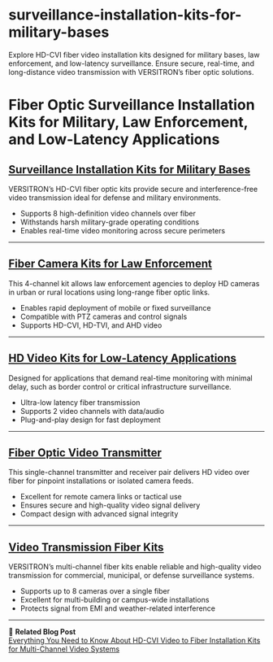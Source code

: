 # surveillance-installation-kits-for-military-bases
Explore HD-CVI fiber video installation kits designed for military bases, law enforcement, and low-latency surveillance. Ensure secure, real-time, and long-distance video transmission with VERSITRON’s fiber optic solutions.

# Fiber Optic Surveillance Installation Kits for Military, Law Enforcement, and Low-Latency Applications

## [Surveillance Installation Kits for Military Bases](https://www.versitron.com/products/hdcvitr8a05-high-definition-fiber-optic-video-hdcvi-ahd-hdtvi-installation-kit-12)

VERSITRON’s HD-CVI fiber optic kits provide secure and interference-free video transmission ideal for defense and military environments.

- Supports 8 high-definition video channels over fiber  
- Withstands harsh military-grade operating conditions  
- Enables real-time video monitoring across secure perimeters  

---

## [Fiber Camera Kits for Law Enforcement](https://www.versitron.com/products/hdcvitr4a03-high-definition-fiber-optic-video-hdcvi-ahd-hdtvi-installation-kit-11)

This 4-channel kit allows law enforcement agencies to deploy HD cameras in urban or rural locations using long-range fiber optic links.

- Enables rapid deployment of mobile or fixed surveillance  
- Compatible with PTZ cameras and control signals  
- Supports HD-CVI, HD-TVI, and AHD video  

---

## [HD Video Kits for Low-Latency Applications](https://www.versitron.com/products/hdcvitr2a05-high-definition-fiber-optic-video-hdcvi-ahd-hdtvi-installation-kit-8)

Designed for applications that demand real-time monitoring with minimal delay, such as border control or critical infrastructure surveillance.

- Ultra-low latency fiber transmission  
- Supports 2 video channels with data/audio  
- Plug-and-play design for fast deployment  

---

## [Fiber Optic Video Transmitter](https://www.versitron.com/products/hdcvitr1a03-high-definition-fiber-optic-video-hdcvi-ahd-hdtvi-installation-kit-3)

This single-channel transmitter and receiver pair delivers HD video over fiber for pinpoint installations or isolated camera feeds.

- Excellent for remote camera links or tactical use  
- Ensures secure and high-quality video signal delivery  
- Compact design with advanced signal integrity  

---

## [Video Transmission Fiber Kits](https://www.versitron.com/products/hdcvitr8a03-high-definition-fiber-optic-video-hdcvi-ahd-hdtvi-installation-kit-12)

VERSITRON’s multi-channel fiber kits enable reliable and high-quality video transmission for commercial, municipal, or defense surveillance systems.

- Supports up to 8 cameras over a single fiber  
- Excellent for multi-building or campus-wide installations  
- Protects signal from EMI and weather-related interference  

---

📘 **Related Blog Post**  
[Everything You Need to Know About HD-CVI Video to Fiber Installation Kits for Multi-Channel Video Systems](https://www.versitron.com/blogs/post/everything-you-need-to-know-about-hd-cvi-video-to-fiber-installation-kits-for-multi-channel-video-systems)
